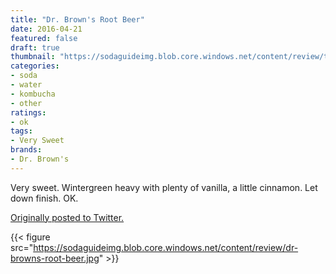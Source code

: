 ```yaml
---
title: "Dr. Brown's Root Beer"
date: 2016-04-21
featured: false
draft: true
thumbnail: "https://sodaguideimg.blob.core.windows.net/content/review/thumbs/dr-browns-root-beer.jpg"
categories:
- soda
- water
- kombucha
- other
ratings:
- ok
tags:
- Very Sweet
brands:
- Dr. Brown's
---
```


Very sweet. Wintergreen heavy with plenty of vanilla, a little cinnamon. Let down finish. OK.

[Originally posted to Twitter.](https://twitter.com/Cavorter/status/723297862524661761)

{{< figure src="https://sodaguideimg.blob.core.windows.net/content/review/dr-browns-root-beer.jpg" >}}


